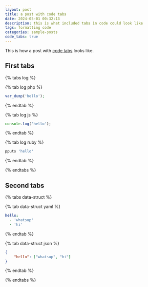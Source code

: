 ```yaml
---
layout: post
title: a post with code tabs
date: 2024-05-01 00:32:13
description: this is what included tabs in code could look like
tags: formatting code
categories: sample-posts
code_tabs: true
---
```


This is how a post with [code tabs](https://github.com/Ovski4/jekyll-tabs) looks like.

## First tabs

{% tabs log %}

{% tab log php %}
```php
var_dump('hello');
```
{% endtab %}

{% tab log js %}
```javascript
console.log('hello');
```
{% endtab %}

{% tab log ruby %}
```javascript
pputs 'hello'
```
{% endtab %}

{% endtabs %}

## Second tabs

{% tabs data-struct %}

{% tab data-struct yaml %}
```yaml
hello:
  - 'whatsup'
  - 'hi'
```
{% endtab %}

{% tab data-struct json %}
```json
{
    "hello": ["whatsup", "hi"]
}
```
{% endtab %}

{% endtabs %}
